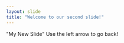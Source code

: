 ```yaml
---
layout: slide
title: "Welcome to our second slide!"
---
```

"My New Slide"
Use the left arrow to go back!
